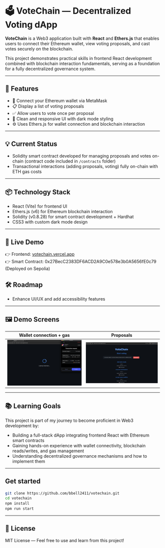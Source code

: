 # 🗳️ VoteChain — Decentralized Voting dApp

**VoteChain** is a Web3 application built with **React** and **Ethers.js** that enables users to connect their Ethereum wallet, view voting proposals, and cast votes securely on the blockchain.  

This project demonstrates practical skills in frontend React development combined with blockchain interaction fundamentals, serving as a foundation for a fully decentralized governance system.

---

## 🚀 Features

- 🔐 Connect your Ethereum wallet via MetaMask  
- 📋 Display a list of voting proposals  
- ✅ Allow users to vote once per proposal  
- 🎨 Clean and responsive UI with dark mode styling  
- ⚙️ Uses Ethers.js for wallet connection and blockchain interaction  

---

## 💡 Current Status

- Solidity smart contract developed for managing proposals and votes on-chain (contract code included in `/contracts` folder)  
- Transactional interactions (adding proposals, voting) fully on-chain with ETH gas costs  

---

## 📦 Technology Stack

- React (Vite) for frontend UI  
- Ethers.js (v6) for Ethereum blockchain interaction  
- Solidity (v0.8.28) for smart contract development + Hardhat
- CSS3 with custom dark mode design  

---

## 🚀 Live Demo

👉 Frontend: [votechain.vercel.app](https://vote-chain-six.vercel.app/)  
👉 Smart Contract: 0x27BecC2383DF6ACD2A9C0e578e3b0A5656fE0c79 (Deployed on Sepolia)

## 🛠️ Roadmap

- Enhance UI/UX and add accessibility features  

---

 ## 🖼️ Demo Screens

| Wallet connection + gas | Proposals |
|-----------|--------------|
| ![Vote List](./screenshots/votechain-ss1.png) | ![Add Form](./screenshots/votechain-ss2.png) |

---

## 📚 Learning Goals

This project is part of my journey to become proficient in Web3 development by:  
- Building a full-stack dApp integrating frontend React with Ethereum smart contracts  
- Gaining hands-on experience with wallet connectivity, blockchain reads/writes, and gas management  
- Understanding decentralized governance mechanisms and how to implement them  

---

## Get started

   ```bash
   git clone https://github.com/bbell2411/votechain.git
   cd votechain
   npm install
   npm run start
```
---

## 📝 License

MIT License — Feel free to use and learn from this project!




